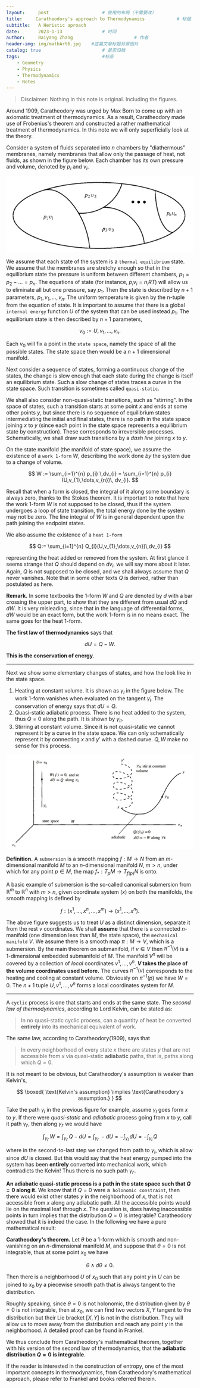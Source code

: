 ```yaml
---
layout:     post   				    # 使用的布局（不需要改）
title:     Caratheodory's approach to Thermodynamics			# 标题 
subtitle:   A Heristic aproach
date:       2023-1-13 				# 时间
author:     Baiyang Zhang 						# 作者
header-img: img/mathArt6.jpg 	#这篇文章标题背景图片
catalog: true 						# 是否归档
tags:								#标签
    - Geometry
    - Physics
    - Thermodynamics
    - Notes
---
```


>Disclaimer: Nothing in this note is original. Including the figures.

Around 1909, Caratheodory was urged by Max Born to come up with an axiomatic treatment of thermodynamics. As a result, Caratheodory made use of Frobenius's theorem and constructed a rather mathematical treatment of thermodynamics. In this note we will only superficially look at the theory.

Consider a system of fluids separated into $n$ chambers by "diathermous" membranes, namely membranes that allow only the passage of heat, not fluids, as shown in the figure below. Each chamber has its own pressure and volume, denoted by $p_{i}$ and $v_{i}$. 

![fluid](/img/chamber.png)

We assume that each state of the system is a `thermal equilibrium` state. We assume that the membranes are stretchy enough so that in the equilibrium state the pressure is uniform between different chambers, $p_{1}=p_{2}-\dots=p_{n}$. The equations of state (for instance, $p_{i}v_{i}=n_{i}RT$)  will allow us to eliminate all but one pressure, say $p_{1}$. Then the state is described by $n+1$ parameters, $p_{1},v_{1},\dots,v_{n}$. The uniform temperature is given by the n-tuple from the equation of state. It is important to assume that there is a global `internal energy` function $U$ of the system that can be used instead $p_{1}$. The equilibrium state is then described by $n+1$ parameters,

$$
v_{0}:= U,v_{1},\dots,v_{n}.
$$

Each $v_{0}$ will fix a point in the `state space`, namely the space of all the possible states. The state space then would be a $n+1$ dimensional manifold. 

Next consider a sequence of states, forming a continuous change of the states, the change is slow enough that each state during the change is itself an equilibrium state. Such a slow change of states traces a curve in the state space. Such transition is sometimes called `quasi-static`. 

We shall also consider non-quasi-static transitions, such as "stirring". In the space of states, such a transition starts at some point $x$ and ends at some other points $y$, but since there is no sequence of equilibrium states intermediating the initial and final states, there is no path in the state space joining $x$ to $y$ (since each point in the state space represents a equilibrium state by construction). These corresponds to irreversible processes. Schematically, we shall draw such transitions by a *dash line* joining $x$ to $y$.

On the state manifold (the manifold of state space), we assume the existence of a `work 1-form` $W$, describing the work done *by* the system due to a change of volume.

$$
W := \sum_{i=1}^{n} p_{i} \,dv_{i} = \sum_{i=1}^{n} p_{i}(U,v_{1},\dots,v_{n})\, dv_{i}.
$$

Recall that when a form is closed, the integral of it along some boundary is always zero, thanks to the Stokes theorem. It is important to note that here the work 1-form $W$ is not supposed to be closed, thus if the system undergoes a loop of state transition, the total energy done by the system may not be zero. The line integral of $W$ is in general dependent upon the path joining the endpoint states.

We also assume the existence of a `heat 1-form`

$$
Q:= \sum_{i=1}^{n} Q_{i}(U,v_{1},\dots,v_{n})\,dv_{i}
$$

representing the heat added or removed from the system. At first glance it seems strange that $Q$ should depend on $dv_{i}$, we will say more about it later. Again, $Q$ is not supposed to be closed, and we shall always assume that $Q$ never vanishes. Note that in some other texts $Q$ is derived, rather than postulated as here. 

**Remark.** In some textbooks the 1-form $W$ and $Q$ are denoted by $d$ with a bar crossing the upper part, to show that they are different from usual $dQ$ and $dW$. It is very misleading, since that in the language of differential forms, $dW$ would be an exact form, but the work 1-form is in no means exact. The same goes for the heat 1-form.

**The first law of thermodynamics** says that 

$$
dU = Q-W.
$$

**This is the conservation of energy**.

- - -

Next we show some elementary changes of states, and how the look like in the state space.

1. Heating at constant volume. It is shown as $\gamma_{I}$ in the figure below. The work 1-form vanishes when evaluated on the tangent $\dot{\gamma}_{I}$. The conservation of energy says that $dU = Q$.
2. Quasi-static adiabatic process. There is no heat added to the system, thus $Q=0$ along the path. It is shown by $\gamma_{I I}$.
3. Stirring at constant volume. Since it is not quasi-static we cannot represent it by a curve in the state space. We can only schematically represent it by connecting $x$ and $y'$ with a dashed curve. $Q,W$ make no sense for this process.  

![transition](/img/transition.jpg)

**Definition.** A `submersion` is a smooth mapping $f:M\to N$ from an $m$-dimensional manifold $M$ to an $n$-dimensional manifold $N$, $m>n$, under which for any point $p\in M$, the map $f_{\ast}:T_{p}M\to T_{f(p)}N$ is onto. 

A basic example of submersion is the so-called canonical submersion from $\mathbb{R}^{m}$ to $\mathbb{R}^{n}$ with $m>n$, given coordinate system $(x)$ on both the manifolds, the smooth mapping is defined by

$$
f:(x^{1},\dots,x^{n},\dots,x^{m})\to (x^{1},\dots,x^{n}).
$$

The above figure suggests us to treat $U$ as a distinct dimension, separate it from the rest $v$ coordinates. We shall **assume** that there is a connected $n$-manifold (one dimension less than $M$, the state space), the `mechanical manifold` $V$.  We assume there is a smooth map $\pi:M\to V$, which is a submersion. By the main theorem on submanifold, if $v\in V$ then $\pi^{-1}(v)$ is a 1-dimensional embedded submanifold of $M$. The manifold $V^{n}$ will be covered by a collection of *local* coordinates $v^{1},\dots,v^{n}$. **$V$ takes the place of the volume coordinates used before.** The curves $\pi^{-1}(v)$ corresponds to the heating and cooling at constant volume. Obviously on $\pi^{-1}(p)$ we have $W=0$. The $n+1$ tuple $U,v^{1},\dots,v^{n}$ forms a local coordinates system for $M$. 

- - -

A `cyclic` process is one that starts and ends at the same state. The *second law of thermodynamics*, according to Lord Kelvin, can be stated as:

>In no quasi-static cyclic process, can a quantity of heat be converted **entirely** into its mechanical equivalent of work.

The same law, according to Caratheodory(1909), says that 

>In every neighborhood of every state $x$ there are states $y$ that are not accessible from $x$ via quasi-static **adiabatic** paths, that is, paths along which $Q=0$.

It is not meant to be obvious, but Caratheodory's assumption is weaker than Kelvin's,

$$
\boxed{
\text{Kelvin's assumption} \implies \text{Caratheodory's assumption.}
}
$$

Take the path $\gamma_{I}$ in the previous figure for example, assume $\gamma_{I}$ goes form $x$ to $y$. If there were *quasi-static* and *adiabatic* process going from $x$ to $y$, call it path $\gamma_{I'}$, then along $\gamma_{I'}$ we would have 

$$
\int_{\gamma_{I'}} \, W =  \int_{\gamma_{I'}} \,Q-dU = \int_{\gamma_{I'}} \,-dU=-\int_{\gamma_{I}} \,dU=-\int_{\gamma_{I}} \,Q
$$

where in the second-to-last step we changed from path to $\gamma_{I}$, which is allow since $dU$ is closed. But this would say that the heat energy pumped into the system has been **entirely** converted into mechanical work, which contradicts the Kelvin! Thus there is no such path $\gamma_{I'}$.

**An adiabatic quasi-static process is a path in the state space such that $Q=0$ along it.** We know that if $Q=0$ were a` holonomic constraint`, then there would exist other states $y$ in the neighborhood of $x$, that is not accessible from $x$ along any adiabatic path. All the accessible points would lie on the maximal leaf through $x$. The question is, does having inaccessible points in turn implies that the distribution $Q=0$ is integrable? Caratheodory showed that it is indeed the case. In the following we have a pure mathematical result:

**Caratheodory's theorem.** Let $\theta$ be a 1-form which is smooth and non-vanishing on an $n$-dimensional manifold $M$, and suppose that $\theta=0$ is not integrable, thus at some point $x_{0}$ we have 

$$
\theta \wedge d\theta \neq 0.
$$

Then there is a neighborhood $U$ of $x_{0}$ such that any point $y$ in $U$ can be joined to $x_{0}$ by a piecewise smooth path that is always tangent to the distribution. 

Roughly speaking, since $\theta=0$ is not holonomic, the distribution given by $\theta=0$ is not integrable, then at $x_{0}$, we can find two vectors $X,Y$ tangent to the distribution but their Lie bracket $[X,Y]$ is not in the distribution. They will allow us to move away from the distribution and reach any point $y$ in the neighborhood. A detailed proof can be found in Frankel.

We thus conclude from Caratheodory's mathematical theorem, together with his version of the second law of thermodynamics, that the **adiabatic distribution $Q=0$ is integrable**. 

If the reader is interested in the construction of entropy, one of the most important concepts in thermodynamics, from Caratheodory's mathematical approach, please refer to Frankel and books referred therein. 